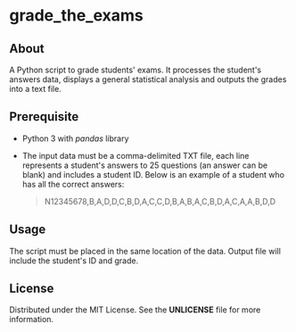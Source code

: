 # grade_the_exams

## About
A Python script to grade students' exams. It processes the student's answers data, displays a general statistical analysis and outputs the grades into a text file.

## Prerequisite
- Python 3 with _pandas_ library
- The input data must be a comma-delimited TXT file, each line represents
a student's answers to 25 questions (an answer can be blank) and includes
a student ID. Below is an example of a student who has all the correct answers:

    >N12345678,B,A,D,D,C,B,D,A,C,C,D,B,A,B,A,C,B,D,A,C,A,A,B,D,D

## Usage
The script must be placed in the same location of the data. Output file will include the student's ID and grade.

## License
Distributed under the MIT License. See the **UNLICENSE** file for more information.
